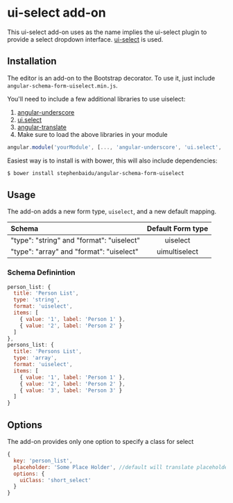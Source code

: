ui-select add-on
=================

This ui-select add-on uses as the name implies the ui-select plugin to provide a select dropdown interface. [ui-select](https://github.com/angular-ui/ui-select) is used.

Installation
------------
The editor is an add-on to the Bootstrap decorator. To use it, just include
`angular-schema-form-uiselect.min.js`.

You'll need to include a few additional libraries to use uiselect:

1. [angular-underscore](https://github.com/floydsoft/angular-underscore)
2. [ui.select](https://github.com/angular-ui/ui-select)
3. [angular-translate](https://github.com/angular-translate/angular-translate)
4. Make sure to load the above libraries in your module
```javascript
angular.module('yourModule', [..., 'angular-underscore', 'ui.select', 'pascalprecht.translate', ...]);
```

Easiest way is to install is with bower, this will also include dependencies:
```bash
$ bower install stephenbaidu/angular-schema-form-uiselect
```

Usage
-----
The add-on adds a new form type, `uiselect`, and a new default
mapping.

| Schema             |   Default Form type  |
|:-------------------|:------------:|
| "type": "string" and "format": "uiselect"   |   uiselect   |
| "type": "array" and "format": "uiselect"   |   uimultiselect   |

### Schema Definintion
```javascript
person_list: {
  title: 'Person List',
  type: 'string',
  format: 'uiselect',
  items: [
    { value: '1', label: 'Person 1' },
    { value: '2', label: 'Person 2' }
  ]
},
persons_list: {
  title: 'Persons List',
  type: 'array',
  format: 'uiselect',
  items: [
    { value: '1', label: 'Person 1' },
    { value: '2', label: 'Person 2' },
    { value: '3', label: 'Person 3' }
  ]
}
```

Options
-------
The add-on provides only one option to specify a class for select
```javascript
{
  key: 'person_list',
  placeholder: 'Some Place Holder', //default will translate placeholder.select
  options: {
    uiClass: 'short_select'
  }
}
```
